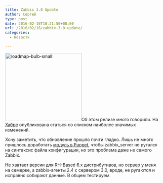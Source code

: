 ```yaml
---
title: Zabbix 3.0 Update
author: Сергей
type: post
date: 2016-02-16T10:21:50+00:00
url: /2016/02/16/zabbix-3-0-update/
categories:
  - Новости

---
```

<img loading="lazy" decoding="async" class="alignleft  wp-image-83" src="https://ssokolov.ru/wp-content/uploads/2016/02/roadmap-bulb-small.jpg" alt="roadmap-bulb-small" width="247" height="220" />Об этом релизе много говорили. На <a href="https://habrahabr.ru/company/zabbix/blog/277265/" target="_blank">Хабре</a> опубликована статься со списком наиболее значимых изменений.

Хочу заметить, что обновление прошло почти гладко. Лишь не много пришлось доработать <a href="https://github.com/dj-wasabi/puppet-zabbix" target="_blank">модуль в Puppet</a>, чтобы zabbix_server не ругался на синтаксис файла конфигурации, но это проблема даже не самого Zabbix.

Не хватает версии для RH-Based 6.x дистрибутивов, но сервер у меня на семерке, а zabbix-агенты 2.4 с сервером 3.0, вроде, не ругаются и исправно собирают данные. В общем тестируем.